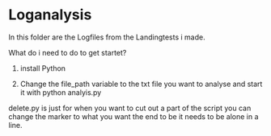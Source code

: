 # Loganalysis

In this folder are the Logfiles from the Landingtests i made.

What do i need to do to get startet?

1. install Python 

2. Change the file_path variable to the txt file you want to analyse and start it with python  analyis.py

delete.py is just for when you want to cut out a part of the script you can change the marker to what you want the end to be it needs to be alone in a line.
